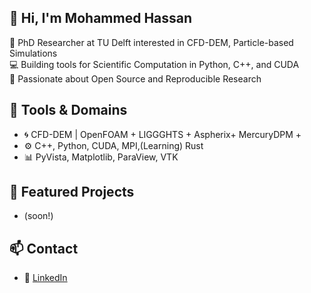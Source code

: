 ## 👋 Hi, I'm Mohammed Hassan

🔬 PhD Researcher at TU Delft interested in CFD-DEM, Particle-based Simulations  
💻 Building tools for Scientific Computation in Python, C++, and CUDA  
📘 Passionate about Open Source and Reproducible Research  

## 🔧 Tools & Domains

- 🌀 CFD-DEM | OpenFOAM + LIGGGHTS + Aspherix+ MercuryDPM + 
- ⚙️ C++, Python, CUDA, MPI,(Learning) Rust
- 📊 PyVista, Matplotlib, ParaView, VTK

## 📌 Featured Projects
- (soon!)

## 📫 Contact
- 💼 [LinkedIn](https://linkedin.com/in/mhdhassan)

